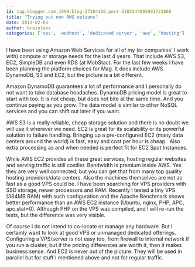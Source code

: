 ```yaml
---
id: tag:blogger.com,1999:blog-27384460.post-5103344692691723860
title: "Trying out non AWS options"
date: 2012-02-04
author: brainless
categories: ['vps', 'webhost', 'dedicated server', 'aws', 'hosting']
---
```


I have been using Amazon Web Services for all of my (or companies' I work with) compute or storage needs for the last 4 years. That include AWS S3, EC2, SimpleDB and even RDS (at MobStac). For the last few weeks I have been planning the platform choices for Mag. It does include AWS DynamoDB, S3 and EC2, but the picture is a bit different.  

Amazon DynamoDB guarantees a lot of performance and I personally do not want to take database headaches. DynamoDB pricing model is great to start with too. It is not cheap, but does not bite at the same time. And you continue paying as you grow. The data model is similar to other NoSQL services and you can shift out later if you want.  

AWS S3 is a really reliable, cheap storage solution and there is no doubt we will use it wherever we need. EC2 is great for its scalability or its powerful solution to failure handling. Bringing up a pre-configured EC2 (many data centers around the world) is fast, easy and cost per hour is cheap.  Also extra processing as and when needed is perfect fit for EC2 Spot Instances.  

While AWS EC2 provides all these great services, hosting regular websites and serving traffic is still costlier. Bandwidth is premium inside AWS. Yes they are very well connected, but you can get that from many top quality hosting providers/data centers. Also the machines themselves are not as fast as a good VPS could be. I have been searching for VPS providers with SSD storage, newer processors and RAM. Recently I tested a tiny VPS (384MB RAM) with such configuration and the Apache Benchmark shows better performance than an AWS EC2 instance (Ubuntu, nginx, PHP, APC, apc.stat=0). Although PHP on the VPS was compiled, and I will re-run the tests, but the difference was very visible.  

Of course I do not intend to co-locate or manage any hardware. But I certainly want to look at good VPS or unmanaged dedicated offerings. Configuring a VPS/server is not easy too, from firewall to internal network if you run a cluster, but if the pricing differences are worth it, then it makes business sense. And EC2 is never out of the picture. They will be used in parallel but for stuff I mentioned above and not for regular traffic.